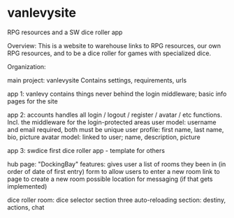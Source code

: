# vanlevysite
RPG resources and a SW dice roller app

Overview:
  This is a website to warehouse links to RPG resources, our own RPG resources, and to be a dice roller for games with specialized dice.

Organization:

main project: vanlevysite
  Contains settings, requirements, urls

app 1: vanlevy
  contains things never behind the login middleware; basic info pages for the site

app 2: accounts
  handles all login / logout / register / avatar / etc functions.  Incl. the middleware for the login-protected areas
  user model: username and email required, both must be unique
  user profile: first name, last name, bio, picture
  avatar model: linked to user; name, description, picture

app 3: swdice
  first dice roller app - template for others
  
  hub page: "DockingBay" 
    features:
      gives user a list of rooms they been in (in order of date of first entry)
      form to allow users to enter a new room
      link to page to create a new room
    possible location for messaging (if that gets implemented)
  
  dice roller room:
    dice selector section
    three auto-reloading section: destiny, actions, chat
    
